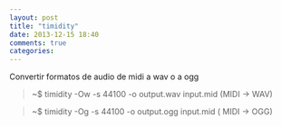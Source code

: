 ```yaml
---
layout: post
title: "timidity"
date: 2013-12-15 18:40
comments: true
categories: 
---
```

Convertir formatos de audio de midi a wav  o a ogg

>~$ timidity -Ow -s 44100 -o output.wav input.mid  (MIDI -> WAV)

>~$ timidity -Og -s 44100 -o output.ogg input.mid  ( MIDI -> OGG)

